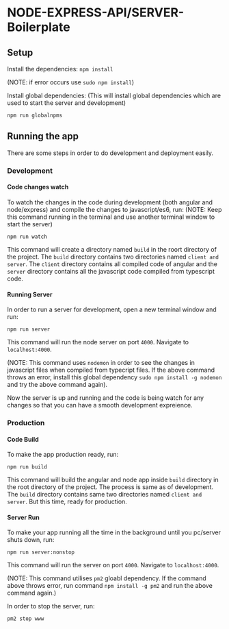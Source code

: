 # NODE-EXPRESS-API/SERVER-Boilerplate

## Setup


Install the dependencies: 
`npm install`

(NOTE: if error occurs use `sudo npm install`)


Install global dependencies: (This will install global dependencies which are used to start the server and development)

`npm run globalnpms`


## Running the app
There are some steps in order to do development and deployment easily.

### Development
#### Code changes watch
To watch the changes in the code during development (both angular and node/express) and compile the changes to javascript/es6, run: (NOTE: Keep this command running in the terminal and use another terminal window to start the server)

`npm run watch`

This command will create a directory named `build` in the roort directory of the project. The `build` directory contains two directories named `client and server`. The `client` directory contains all compiled code of angular and the `server` directory contains all the javascript code compiled from typescript code.

#### Running Server
In order to run a server for development, open a new terminal window and run:

`npm run server`

This command will run the node server on port `4000`. Navigate to `localhost:4000`.

(NOTE: This command uses `nodemon` in order to see the changes in javascript files when compiled from typecript files. If the above command throws an error, install this global dependency `sudo npm install -g nodemon` and try the above command again).

Now the server is up and running and the code is being watch for any changes so that you can have a smooth development expreience.

### Production
#### Code Build
To make the app production ready, run:

`npm run build`

This command will build the angular and node app inside `build` directory in the root directory of the project. The process is same as of development. The `build` directory contains same two directories named `client and server`. But this time, ready for production.

#### Server Run
To make your app running all the time in the background until you pc/server shuts down, run:

`npm run server:nonstop`

This command will run the server on port `4000`. Navigate to `localhost:4000`.

(NOTE: This command utilises `pm2` gloabl dependency. If the command above throws error, run command `npm install -g pm2` and run the above command again.)

In order to stop the server, run:

`pm2 stop www`

